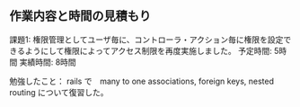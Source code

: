 ## 作業内容と時間の見積もり

課題1: 権限管理としてユーザ毎に、コントローラ・アクション毎に権限を設定できるようにして権限によってアクセス制限を再度実施しました。
予定時間: 5時間
実績時間: 8時間

勉強したこと：
rails で　many to one associations, foreign keys, nested routing について復習した。

